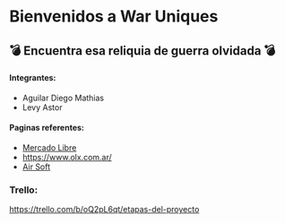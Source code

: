 # Bienvenidos a War Uniques

## :bomb: Encuentra esa reliquia de guerra olvidada :bomb:

#### Integrantes:
- Aguilar Diego Mathias
- Levy Astor

#### Paginas referentes:
- [Mercado Libre](https://www.mercadolibre.com.ar/)
- https://www.olx.com.ar/
- [Air Soft](https://airsoftyecla.es/)

### Trello:
https://trello.com/b/oQ2pL6qt/etapas-del-proyecto

